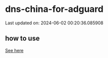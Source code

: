 # dns-china-for-adguard

Last updated on: 2024-06-02 00:20:36.085908

## how to use

[See here](https://github.com/AdguardTeam/AdGuardHome/wiki/Configuration#upstreams-from-file)
